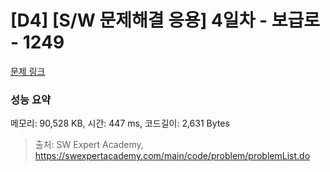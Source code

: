 # [D4] [S/W 문제해결 응용] 4일차 - 보급로 - 1249 

[문제 링크](https://swexpertacademy.com/main/code/problem/problemDetail.do?contestProbId=AV15QRX6APsCFAYD) 

### 성능 요약

메모리: 90,528 KB, 시간: 447 ms, 코드길이: 2,631 Bytes



> 출처: SW Expert Academy, https://swexpertacademy.com/main/code/problem/problemList.do